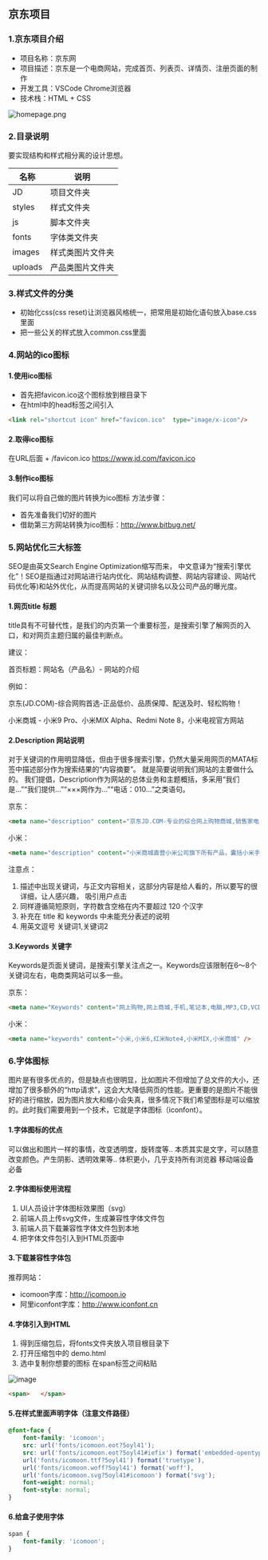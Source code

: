 ## 京东项目

### 1.京东项目介绍

* 项目名称：京东网
* 项目描述：京东是一个电商网站，完成首页、列表页、详情页、注册页面的制作
* 开发工具：VSCode Chrome浏览器
* 技术栈：HTML + CSS

![homepage.png](https://github.com/senhao114/front-end-notes/blob/master/99-images/JD_homepage.png)

### 2.目录说明

要实现结构和样式相分离的设计思想。

| 名称    | 说明             |
|---------|------------------|
| JD      | 项目文件夹       |
| styles  | 样式文件夹       |
| js      | 脚本文件夹       |
| fonts   | 字体类文件夹     |
| images  | 样式类图片文件夹 |
| uploads | 产品类图片文件夹 |

### 3.样式文件的分类

* 初始化css(css reset)让浏览器风格统一，把常用是初始化语句放入base.css里面
* 把一些公关的样式放入common.css里面

### 4.网站的ico图标

#### 1.使用ico图标

* 首先把favicon.ico这个图标放到根目录下
* 在html中的head标签之间引入

```html
<link rel="shortcut icon" href="favicon.ico"  type="image/x-icon"/>   
```

#### 2.取得ico图标
在URL后面 + /favicon.ico
https://www.jd.com/favicon.ico

#### 3.制作ico图标
我们可以将自己做的图片转换为ico图标
方法步骤：
* 首先准备我们切好的图片
* 借助第三方网站转换为ico图标：http://www.bitbug.net/

###  5.网站优化三大标签

SEO是由英文Search Engine Optimization缩写而来， 中文意译为“搜索引擎优化”！SEO是指通过对网站进行站内优化、网站结构调整、网站内容建设、网站代码优化等)和站外优化，从而提高网站的关键词排名以及公司产品的曝光度。

####  1.网页title 标题
title具有不可替代性，是我们的内页第一个重要标签，是搜索引擎了解网页的入口，和对网页主题归属的最佳判断点。


建议：

首页标题：网站名（产品名）- 网站的介绍    

例如：

京东(JD.COM)-综合网购首选-正品低价、品质保障、配送及时、轻松购物！


小米商城 - 小米9 Pro、小米MIX Alpha、Redmi Note 8，小米电视官方网站

####  2.Description  网站说明

对于关键词的作用明显降低，但由于很多搜索引擎，仍然大量采用网页的MATA标签中描述部分作为搜索结果的“内容摘要”。 就是简要说明我们网站的主要做什么的。
我们提倡，Description作为网站的总体业务和主题概括，多采用“我们是…”“我们提供…”“×××网作为…”“电话：010…”之类语句。

京东：

```html
<meta name="description" content="京东JD.COM-专业的综合网上购物商城,销售家电、数码通讯、电脑、家居百货、服装服饰、母婴、图书、食品等数万个品牌优质商品.便捷、诚信的服务，为您提供愉悦的网上购物体验!" />
```

小米：

```html
<meta name="description" content="小米商城直营小米公司旗下所有产品，囊括小米手机系列小米MIX、小米Note 2，红米手机系列红米Note 4、红米4，智能硬件，配件及小米生活周边，同时提供小米客户服务及售后支持。" />
```

注意点：

1.  描述中出现关键词，与正文内容相关，这部分内容是给人看的，所以要写的很详细，让人感兴趣， 吸引用户点击
2.  同样遵循简短原则，字符数含空格在内不要超过 120 个汉字
3.  补充在 title  和 keywords  中未能充分表述的说明
4.  用英文逗号 关键词1,关键词2


####  3.Keywords 关键字

Keywords是页面关键词，是搜索引擎关注点之一。Keywords应该限制在6～8个关键词左右，电商类网站可以多一些。

京东：

```html
<meta name="Keywords" content="网上购物,网上商城,手机,笔记本,电脑,MP3,CD,VCD,DV,相机,数码,配件,手表,存储卡,京东" />
```
小米：

```html
<meta name="keywords" content="小米,小米6,红米Note4,小米MIX,小米商城" />
```

### 6.字体图标

图片是有很多优点的，但是缺点也很明显，比如图片不但增加了总文件的大小，还增加了很多额外的“http请求”，这会大大降低网页的性能。更重要的是图片不能很好的进行缩放，因为图片放大和缩小会失真，很多情况下我们希望图标是可以缩放的。此时我们需要用到一个技术，它就是字体图标（iconfont）。

#### 1.字体图标的优点

可以做出和图片一样的事情，改变透明度，旋转度等..
本质其实是文字，可以随意改变颜色。产生阴影、透明效果等..
体积更小，几乎支持所有浏览器
移动端设备必备

#### 2.字体图标使用流程

1. UI人员设计字体图标效果图（svg）
2. 前端人员上传svg文件，生成兼容性字体文件包
3. 前端人员下载兼容性字体文件包到本地
4. 把字体文件包引入到HTML页面中

#### 3.下载兼容性字体包

推荐网站：
* icomoon字库：http://icomoon.io
* 阿里iconfont字库：http://www.iconfont.cn

#### 4.字体引入到HTML
1. 得到压缩包后，将fonts文件夹放入项目根目录下
2. 打开压缩包中的 demo.html
3. 选中复制你想要的图标 在span标签之间粘贴

![image](https://github.com/senhao114/front-end-notes/blob/master/99-images/2019-10-03_22-41-00.jpg)

```html
<span>   </span>
```
#### 5.在样式里面声明字体（注意文件路径）

```css
@font-face {
    font-family: 'icomoon';
    src: url('fonts/icomoon.eot?5oyl41');
    src: url('fonts/icomoon.eot?5oyl41#iefix') format('embedded-opentype'), 
    url('fonts/icomoon.ttf?5oyl41') format('truetype'), 
    url('fonts/icomoon.woff?5oyl41') format('woff'), 
    url('fonts/icomoon.svg?5oyl41#icomoon') format('svg');
    font-weight: normal;
    font-style: normal;
}
```

#### 6.给盒子使用字体
```css
span {
    font-family: 'icomoon';
}
```